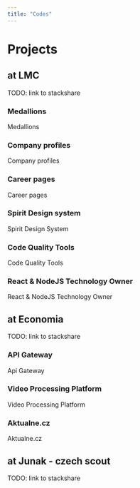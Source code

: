 ```yaml
---
title: "Codes"
---
```


# Projects

## at LMC

TODO: link to stackshare

### Medallions

Medallions

### Company profiles

Company profiles

### Career pages

Career pages

### Spirit Design system

Spirit Design System

### Code Quality Tools

Code Quality Tools

### React & NodeJS Technology Owner

React & NodeJS Technology Owner

## at Economia

TODO: link to stackshare

### API Gateway

Api Gateway

### Video Processing Platform

Video Processing Platform

### Aktualne.cz

Aktualne.cz

## at Junak - czech scout

TODO: link to stackshare
